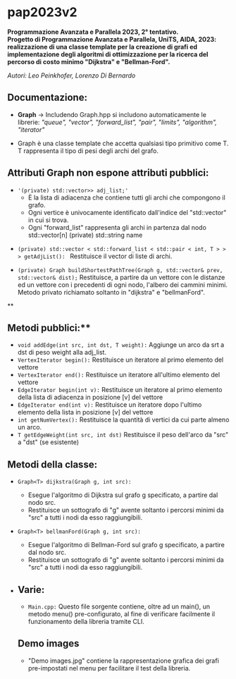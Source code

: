 <h1>pap2023v2</h1>

**Programmazione Avanzata e Parallela 2023, 2° tentativo.<br> Progetto di Programmazione Avanzata e Parallela, UniTS, AIDA, 2023: realizzazione di una classe template per la creazione di grafi ed implementazione degli algoritmi di ottimizzazione per la ricerca del percorso di costo minimo "Dijkstra" e "Bellman-Ford".**

*Autori: Leo Peinkhofer, Lorenzo Di Bernardo*

**<h2>Documentazione:</h2>**<ul> <li>**Graph** -> Includendo Graph.hpp si includono automaticamente le librerie: *"queue", "vector", "forward_list", "pair", "limits", "algorithm", "iterator"</li>*

<li>Graph è una classe template che accetta qualsiasi tipo primitivo come T. T rappresenta il tipo di pesi degli archi del grafo.</li></ul>

**<h2>Attributi Graph non espone attributi pubblici:</h2>**

<ul><li><code>'(private) std::vector<std::forward_list<std::pair<int, T>>> adj_list;'</code>
<ul><li>È la lista di adiacenza che contiene tutti gli archi che compongono il grafo.</li> <li>Ogni vertice è univocamente identificato dall'indice del "std::vector" in cui si trova.</li> <li>Ogni "forward_list" rappresenta gli archi in partenza dal nodo std::vector[n] (private) std::string name</li></ul></ul>

  <ul><li><code>(private) std::vector < std::forward_list < std::pair < int, T > > > getAdjList(): </code> Restituisce il vector di liste di archi.</li></ul>
  <ul><li><code>(private) Graph<T> buildShortestPathTree(Graph<T> g, std::vector<int>& prev, std::vector<T>& dist);</code> Restituisce, a partire da un vettore con le distanze ed un vettore con i precedenti di ogni nodo, l'albero dei cammini minimi. Metodo privato richiamato soltanto in "dijkstra" e "bellmanFord".</li></ul>
**<h2>Metodi pubblici:**</h2>

  <ul>
    <li><code>void addEdge(int src, int dst, T weight):</code> Aggiunge un arco da srt a dst di peso weight alla adj_list.</li>
    <li><code>VertexIterator begin():</code> Restituisce un iteratore al primo elemento del vettore</li>
    <li><code>VertexIterator end():</code> Restituisce un iteratore all'ultimo elemento del vettore</li>
    <li><code>EdgeIterator begin(int v):</code> Restituisce un iteratore al primo elemento della lista di adiacenza in posizione [v] del vettore</li>
    <li><code>EdgeIterator end(int v):</code> Restituisce un iteratore dopo l'ultimo elemento della lista in posizione [v] del vettore </li>
    <li><code>int getNumVertex():</code> Restituisce la quantità di vertici da cui parte almeno un arco.</li>
    <li><code>T getEdgeWeight(int src, int dst)</code> Restituisce il peso dell'arco da "src" a "dst" (se esistente)</li>
  </ul>

**<h2>Metodi della classe:**</h2><ul><li> 
`Graph<T> dijkstra(Graph g, int src):` 
<ul><li>Esegue l'algoritmo di Dijkstra sul grafo g specificato, a partire dal nodo src.</li> 
<li>Restituisce un sottografo di "g" avente soltanto i percorsi minimi da "src" a tutti i nodi da esso raggiungibili.</ul></ul></li><ul><li>
  
 `Graph<T> bellmanFord(Graph g, int src):` 
<ul><li>Esegue l'algoritmo di Bellman-Ford sul grafo g specificato, a partire dal nodo src.</li> 
<li>Restituisce un sottografo di "g" avente soltanto i percorsi minimi da "src" a tutti i nodi da esso raggiungibili.</ul></ul></li><ul><li>

**<h2>Varie:</h2>**<ul>
  <li><code>Main.cpp:</code> Questo file sorgente contiene, oltre ad un main(), un metodo menu() pre-configurato, al fine di verificare facilmente il funzionamento della libreria tramite CLI.</li></ul>

**<h2>Demo images**</h2><ul><li> 
  "Demo images.jpg" contiene la rappresentazione grafica dei grafi pre-impostati nel menu per facilitare il test della libreria.</ul></li>
